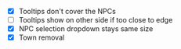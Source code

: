 - [x] Tooltips don't cover the NPCs
- [ ] Tooltips show on other side if too close to edge
- [x] NPC selection dropdown stays same size
- [x] Town removal
